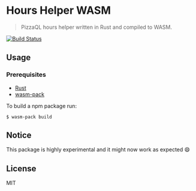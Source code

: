# Hours Helper WASM

> PizzaQL hours helper written in Rust and compiled to WASM.

[![Build Status](https://travis-ci.org/pizzaql/hours-helper-wasm.svg?branch=master)](https://travis-ci.org/pizzaql/hours-helper-wasm)

## Usage

### Prerequisites

- [Rust](https://www.rust-lang.org/tools/install)
- [wasm-pack](https://rustwasm.github.io/wasm-pack/installer/)

To build a npm package run:

```
$ wasm-pack build
```

## Notice

This package is highly experimental and it might now work as expected :smile:

## License

MIT


